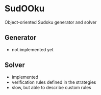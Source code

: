 # SudOOku
Object-oriented Sudoku generator and solver

## Generator
- not implemented yet

## Solver
- implemented
- verification rules defined in the strategies
- slow, but able to describe custom rules

